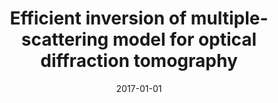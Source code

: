 ---
title: "Efficient inversion of multiple-scattering model for optical diffraction tomography"
collection: publications
permalink: /publication/2017-01-01-Efficient-inversion-of-multiple-scattering-model-for-optical-diffraction-tomography
date: 2017-01-01
venue: 'Optics express'
citation: ' Emmanuel Soubies,  Thanh-An Pham,  Michael Unser, &quot;Efficient inversion of multiple-scattering model for optical diffraction tomography.&quot; Optics express, 2017.'
---